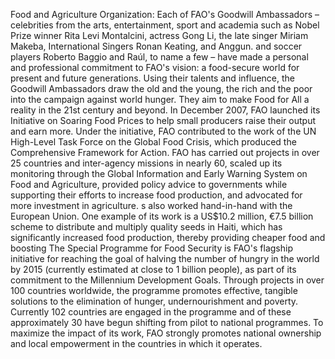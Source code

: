 Food and Agriculture Organization: Each of FAO's Goodwill Ambassadors – celebrities from the arts, entertainment, sport and academia such as Nobel Prize winner Rita Levi Montalcini, actress Gong Li, the late singer Miriam Makeba, International Singers Ronan Keating, and Anggun. and soccer players Roberto Baggio and Raúl, to name a few – have made a personal and professional commitment to FAO's vision: a food-secure world for present and future generations. Using their talents and influence, the Goodwill Ambassadors draw the old and the young, the rich and the poor into the campaign against world hunger. They aim to make Food for All a reality in the 21st century and beyond. In December 2007, FAO launched its Initiative on Soaring Food Prices to help small producers raise their output and earn more. Under the initiative, FAO contributed to the work of the UN High-Level Task Force on the Global Food Crisis, which produced the Comprehensive Framework for Action. FAO has carried out projects in over 25 countries and inter-agency missions in nearly 60, scaled up its monitoring through the Global Information and Early Warning System on Food and Agriculture, provided policy advice to governments while supporting their efforts to increase food production, and advocated for more investment in agriculture. s also worked hand-in-hand with the European Union. One example of its work is a US$10.2 million, €7.5 billion scheme to distribute and multiply quality seeds in Haiti, which has significantly increased food production, thereby providing cheaper food and boosting The Special Programme for Food Security is FAO's flagship initiative for reaching the goal of halving the number of hungry in the world by 2015 (currently estimated at close to 1 billion people), as part of its commitment to the Millennium Development Goals. Through projects in over 100 countries worldwide, the programme promotes effective, tangible solutions to the elimination of hunger, undernourishment and poverty. Currently 102 countries are engaged in the programme and of these approximately 30 have begun shifting from pilot to national programmes. To maximize the impact of its work, FAO strongly promotes national ownership and local empowerment in the countries in which it operates.
